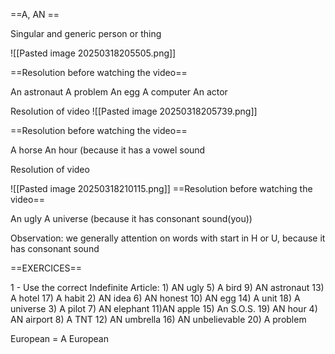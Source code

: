 ==A, AN ==

Singular and generic person or thing


![[Pasted image 20250318205505.png]]

==Resolution before watching the video==

An astronaut
A problem
An egg
A computer
An actor

Resolution of video
![[Pasted image 20250318205739.png]]

==Resolution before watching the video==

A horse
An hour (because it has a vowel sound

Resolution of video

![[Pasted image 20250318210115.png]]
==Resolution before watching the video==

An ugly
A universe (because it has consonant sound(you))

Observation: we generally attention on words with start in H or  U, because it has consonant sound

==EXERCICES==

1 - Use the correct Indefinite Article: 1) AN ugly 5) A bird 9) AN astronaut 13) A hotel 17) A habit 2) AN idea 6) AN honest 10) AN egg 14) A unit 18) A universe 3) A pilot 7) AN elephant 11)AN apple 15) An S.O.S. 19) AN hour 4) AN airport 8) A TNT 12) AN umbrella 16) AN unbelievable 20) A problem

European = A European